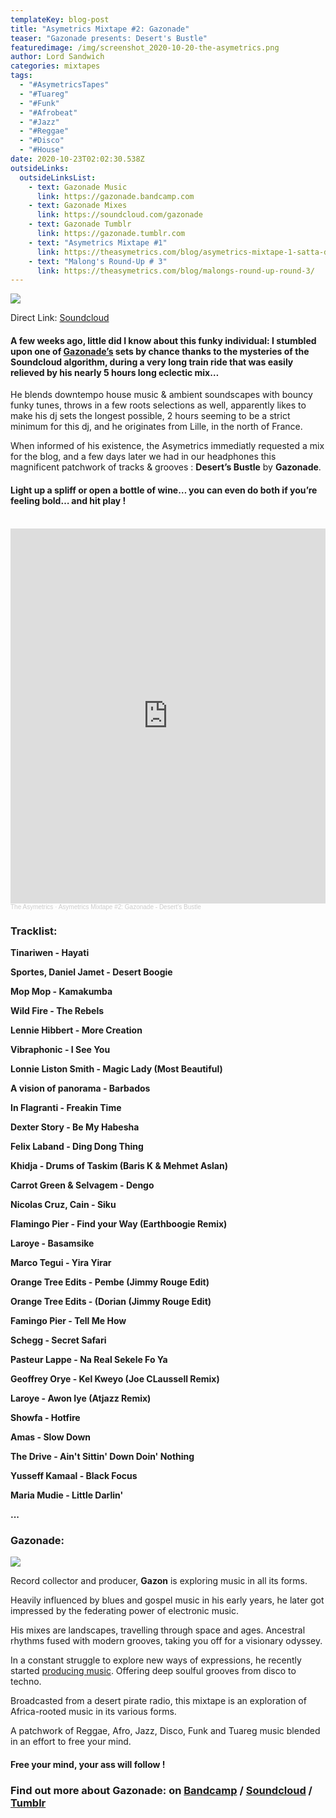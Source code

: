```yaml
---
templateKey: blog-post
title: "Asymetrics Mixtape #2: Gazonade"
teaser: "Gazonade presents: Desert's Bustle"
featuredimage: /img/screenshot_2020-10-20-the-asymetrics.png
author: Lord Sandwich
categories: mixtapes
tags:
  - "#AsymetricsTapes"
  - "#Tuareg"
  - "#Funk"
  - "#Afrobeat"
  - "#Jazz"
  - "#Reggae"
  - "#Disco"
  - "#House"
date: 2020-10-23T02:02:30.538Z
outsideLinks:
  outsideLinksList:
    - text: Gazonade Music
      link: https://gazonade.bandcamp.com
    - text: Gazonade Mixes
      link: https://soundcloud.com/gazonade
    - text: Gazonade Tumblr
      link: https://gazonade.tumblr.com
    - text: "Asymetrics Mixtape #1"
      link: https://theasymetrics.com/blog/asymetrics-mixtape-1-satta-don-dada/
    - text: "Malong's Round-Up # 3"
      link: https://theasymetrics.com/blog/malongs-round-up-round-3/
---
```

![](/img/screenshot_2020-10-20-the-asymetrics.png)

Direct Link: [Soundcloud](https://soundcloud.com/the-asymetrics/asymetrics-mixtape-2-gazonade-deserts-bustle)

#### A few weeks ago, little did I know about this funky individual: I stumbled upon one of [Gazonade’s](https://soundcloud.com/gazonade) sets by chance thanks to the mysteries of the Soundcloud algorithm, during a very long train ride that was easily relieved by his nearly 5 hours long eclectic mix…

He blends downtempo house music & ambient soundscapes with bouncy funky tunes, throws in a few roots selections as well, apparently likes to make his dj sets the longest possible, 2 hours seeming to be a strict minimum for this dj, and he originates from Lille, in the north of France.

When informed of his existence, the Asymetrics immediatly requested a mix for the blog, and a few days later we had in our headphones this magnificent patchwork of tracks & grooves : **Desert’s Bustle** by **Gazonade**.

#### Light up a spliff or open a bottle of wine… you can even do both if you’re feeling bold… and hit play !

<br>

<iframe width="100%" height="600" scrolling="no" frameborder="no" allow="autoplay" src="https://w.soundcloud.com/player/?url=https%3A//api.soundcloud.com/tracks/914332930&color=%23ff5500&auto_play=false&hide_related=false&show_comments=true&show_user=true&show_reposts=false&show_teaser=true&visual=true"></iframe><div style="font-size: 10px; color: #cccccc;line-break: anywhere;word-break: normal;overflow: hidden;white-space: nowrap;text-overflow: ellipsis; font-family: Interstate,Lucida Grande,Lucida Sans Unicode,Lucida Sans,Garuda,Verdana,Tahoma,sans-serif;font-weight: 100;"><a href="https://soundcloud.com/the-asymetrics" title="The Asymetrics" target="_blank" style="color: #cccccc; text-decoration: none;">The Asymetrics</a> · <a href="https://soundcloud.com/the-asymetrics/asymetrics-mixtape-2-gazonade-deserts-bustle" title="Asymetrics Mixtape #2: Gazonade - Desert&#x27;s Bustle" target="_blank" style="color: #cccccc; text-decoration: none;">Asymetrics Mixtape #2: Gazonade - Desert&#x27;s Bustle</a></div>

### Tracklist:

**Tinariwen - Hayati**

**Sportes, Daniel Jamet - Desert Boogie**

**Mop Mop - Kamakumba**

**Wild Fire - The Rebels**

**Lennie Hibbert - More Creation**

**Vibraphonic - I See You**

**Lonnie Liston Smith - Magic Lady (Most Beautiful)**

**A vision of panorama - Barbados**

**In Flagranti - Freakin Time**

**Dexter Story - Be My Habesha**

**Felix Laband - Ding Dong Thing**

**Khidja - Drums of Taskim (Baris K & Mehmet Aslan)**

**Carrot Green & Selvagem - Dengo**

**Nicolas Cruz, Cain - Siku**

**Flamingo Pier - Find your Way (Earthboogie Remix)**

**Laroye - Basamsike**

**Marco Tegui - Yira Yirar**

**Orange Tree Edits - Pembe (Jimmy Rouge Edit)**

**Orange Tree Edits - (Dorian (Jimmy Rouge Edit)**

**Famingo Pier - Tell Me How**

**Schegg - Secret Safari**

**Pasteur Lappe - Na Real Sekele Fo Ya**

**Geoffrey Orye - Kel Kweyo (Joe CLaussell Remix)**

**Laroye - Awon Iye (Atjazz Remix)**

**Showfa - Hotfire**

**Amas - Slow Down**

**The Drive - Ain't Sittin' Down Doin' Nothing**

**Yusseff Kamaal - Black Focus**

**Maria Mudie - Little Darlin'**

**...**

### Gazonade:

![](/img/tumblr_pq3zmqrkzm1wh8veuo1_1280.jpg)

Record collector and producer, **Gazon** is exploring music in all its forms.

Heavily influenced by blues and gospel music in his early years, he later got impressed by the federating power of electronic music.

His mixes are landscapes, travelling through space and ages. Ancestral rhythms fused with modern grooves, taking you off for a visionary odyssey.

In a constant struggle to explore new ways of expressions, he recently started [producing music](https://gazonade.bandcamp.com). Offering deep soulful grooves from disco to techno.

Broadcasted from a desert pirate radio, this mixtape is an exploration of Africa-rooted music in its various forms.

A patchwork of Reggae, Afro, Jazz, Disco, Funk and Tuareg music blended in an effort to free your mind.

#### Free your mind, your ass will follow !

### Find out more about Gazonade: on [Bandcamp](https://gazonade.bandcamp.com) / [Soundcloud](https://soundcloud.com/gazonade) / [Tumblr](https://gazonade.tumblr.com)
